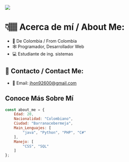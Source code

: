 ![](https://www.google.com/url?sa=i&url=https%3A%2F%2Ftenor.com%2Fsearch%2Fspider-man-gifs&psig=AOvVaw1VR9JxuFwykpVePE94ivTe&ust=1695399331756000&source=images&cd=vfe&ved=0CBAQjRxqFwoTCNi_k-mMvIEDFQAAAAAdAAAAABAQ)

# 👇🏽 Acerca de mí / About Me:

- 🧭 De Colombia / From Colombia
- 🕸 Programador, Desarrollador Web
- 💻 Estudiante de ing. sistemas

## 🔗 Contacto / Contact Me:

- 📧 Email: [jhon92600@gmail.com](jhon92600@gmail.com)

## Conoce Más Sobre Mí

```javascript
const about_me = {
    Edad: 20,
    Nacionalidad: "Colombiano",
    Ciudad: "Barranacebermeja",
    Main_Lenguajes: [
        "java", "Python", "PHP", "C#"
    ],
    Manejo: [
        "CSS", "SQL"
    ]
};

